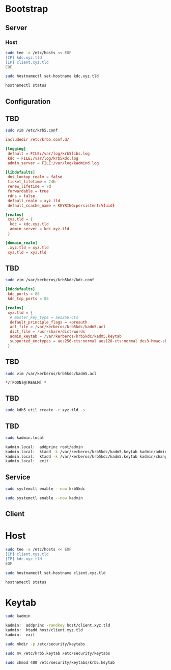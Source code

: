 # Bootstrap

## Server

### Host

```sh
sudo tee -a /etc/hosts << EOF
[IP] kdc.xyz.tld
[IP] client.xyz.tld
EOF
```

```sh
sudo hostnamectl set-hostname kdc.xyz.tld
```

```sh
hostnamectl status
```

## Configuration

## TBD

```sh
sudo vim /etc/krb5.conf
```

```conf
includedir /etc/krb5.conf.d/

[logging]
 default = FILE:/var/log/krb5libs.log
 kdc = FILE:/var/log/krb5kdc.log
 admin_server = FILE:/var/log/kadmind.log

[libdefaults]
 dns_lookup_realm = false
 ticket_lifetime = 24h
 renew_lifetime = 7d
 forwardable = true
 rdns = false
 default_realm = xyz.tld
 default_ccache_name = KEYRING:persistent:%{uid}

[realms]
 xyz.tld = {
  kdc = kdc.xyz.tld
  admin_server = kdc.xyz.tld
 }

[domain_realm]
 .xyz.tld = xyz.tld
 xyz.tld = xyz.tld
```

## TBD

```sh
sudo vim /var/kerberos/krb5kdc/kdc.conf
```

```conf
[kdcdefaults]
 kdc_ports = 88
 kdc_tcp_ports = 88

[realms]
 xyz.tld = {
  # master_key_type = aes256-cts
  default_principle_flags = +preauth
  acl_file = /var/kerberos/krb5kdc/kadm5.acl
  dict_file = /usr/share/dict/words
  admin_keytab = /var/kerberos/krb5kdc/kadm5.keytab
  supported_enctypes = aes256-cts:normal aes128-cts:normal des3-hmac-sha1:normal arcfour-hmac:normal camellia256-cts:normal camellia128-cts:normal des-hmac-sha1:normal des-cbc-md5:normal des-cbc-crc:normal
 }
```

## TBD

```sh
sudo vim /var/kerberos/krb5kdc/kadm5.acl
```

```acl
*/[FQDN]@[REALM] *
```

## TBD

```sh
sudo kdb5_util create -r xyz.tld -s
```

## TBD

```sh
sudo kadmin.local

kadmin.local:  addprinc root/admin
kadmin.local:  ktadd -k /var/kerberos/krb5kdc/kadm5.keytab kadmin/admin
kadmin.local:  ktadd -k /var/kerberos/krb5kdc/kadm5.keytab kadmin/changepw
kadmin.local:  exit
```

## Service

```sh
sudo systemctl enable --now krb5kdc
```

```sh
sudo systemctl enable --now kadmin
```

## Client

# Host

```sh
sudo tee -a /etc/hosts << EOF
[IP] client.xyz.tld
[IP] kdc.xyz.tld
EOF
```

```sh
sudo hostnamectl set-hostname client.xyz.tld
```

```sh
hostnamectl status
```

# Keytab

```sh
sudo kadmin

kadmin:  addprinc -randkey host/client.xyz.tld
kadmin:  ktadd host/client.xyz.tld
kadmin:  exit
```

```sh
sudo mkdir -p /etc/security/keytabs
```

```sh
sudo mv /etc/krb5.keytab /etc/security/keytabs
```

```sh
sudo chmod 400 /etc/security/keytabs/krb5.keytab
```
